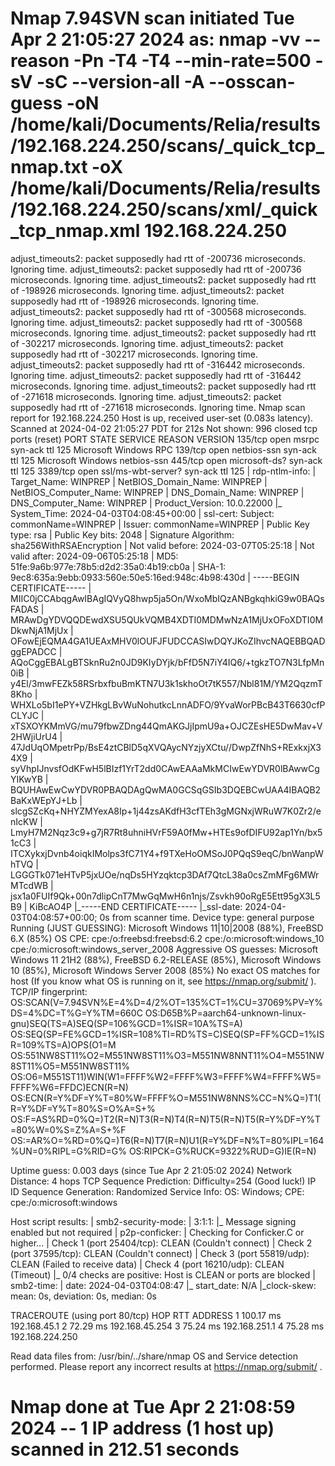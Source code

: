 # Nmap 7.94SVN scan initiated Tue Apr  2 21:05:27 2024 as: nmap -vv --reason -Pn -T4 -T4 --min-rate=500 -sV -sC --version-all -A --osscan-guess -oN /home/kali/Documents/Relia/results/192.168.224.250/scans/_quick_tcp_nmap.txt -oX /home/kali/Documents/Relia/results/192.168.224.250/scans/xml/_quick_tcp_nmap.xml 192.168.224.250
adjust_timeouts2: packet supposedly had rtt of -200736 microseconds.  Ignoring time.
adjust_timeouts2: packet supposedly had rtt of -200736 microseconds.  Ignoring time.
adjust_timeouts2: packet supposedly had rtt of -198926 microseconds.  Ignoring time.
adjust_timeouts2: packet supposedly had rtt of -198926 microseconds.  Ignoring time.
adjust_timeouts2: packet supposedly had rtt of -300568 microseconds.  Ignoring time.
adjust_timeouts2: packet supposedly had rtt of -300568 microseconds.  Ignoring time.
adjust_timeouts2: packet supposedly had rtt of -302217 microseconds.  Ignoring time.
adjust_timeouts2: packet supposedly had rtt of -302217 microseconds.  Ignoring time.
adjust_timeouts2: packet supposedly had rtt of -316442 microseconds.  Ignoring time.
adjust_timeouts2: packet supposedly had rtt of -316442 microseconds.  Ignoring time.
adjust_timeouts2: packet supposedly had rtt of -271618 microseconds.  Ignoring time.
adjust_timeouts2: packet supposedly had rtt of -271618 microseconds.  Ignoring time.
Nmap scan report for 192.168.224.250
Host is up, received user-set (0.083s latency).
Scanned at 2024-04-02 21:05:27 PDT for 212s
Not shown: 996 closed tcp ports (reset)
PORT     STATE SERVICE            REASON          VERSION
135/tcp  open  msrpc              syn-ack ttl 125 Microsoft Windows RPC
139/tcp  open  netbios-ssn        syn-ack ttl 125 Microsoft Windows netbios-ssn
445/tcp  open  microsoft-ds?      syn-ack ttl 125
3389/tcp open  ssl/ms-wbt-server? syn-ack ttl 125
| rdp-ntlm-info: 
|   Target_Name: WINPREP
|   NetBIOS_Domain_Name: WINPREP
|   NetBIOS_Computer_Name: WINPREP
|   DNS_Domain_Name: WINPREP
|   DNS_Computer_Name: WINPREP
|   Product_Version: 10.0.22000
|_  System_Time: 2024-04-03T04:08:45+00:00
| ssl-cert: Subject: commonName=WINPREP
| Issuer: commonName=WINPREP
| Public Key type: rsa
| Public Key bits: 2048
| Signature Algorithm: sha256WithRSAEncryption
| Not valid before: 2024-03-07T05:25:18
| Not valid after:  2024-09-06T05:25:18
| MD5:   51fe:9a6b:977e:78b5:d2d2:35a0:4b19:cb0a
| SHA-1: 9ec8:635a:9ebb:0933:560e:50e5:16ed:948c:4b98:430d
| -----BEGIN CERTIFICATE-----
| MIIC0jCCAbqgAwIBAgIQVyQ8hwp5ja5On/WxoMbIQzANBgkqhkiG9w0BAQsFADAS
| MRAwDgYDVQQDEwdXSU5QUkVQMB4XDTI0MDMwNzA1MjUxOFoXDTI0MDkwNjA1MjUx
| OFowEjEQMA4GA1UEAxMHV0lOUFJFUDCCASIwDQYJKoZIhvcNAQEBBQADggEPADCC
| AQoCggEBALgBTSknRu2n0JD9KIyDYjk/bFfD5N7iY4IQ6/+tgkzTO7N3LfpMn0iB
| y4El/3mwFEZk58RSrbxfbuBmKTN7U3k1skhoOt7tK557/Nbl81M/YM2QqzmT8Kho
| WHXLo5bI1ePY+VZHkgLBvWuNohutkcLnnADFO/9YvaWorPBcB43T6630cfPCLYJC
| xTSXOYKMmVG/mu79fbwZDng44QmAKGJjIpmU9a+OJCZEsHE5DwMav+V2HWjiUrU4
| 47JdUqOMpetrPp/BsE4ztCBlD5qXVQAycNYzjyXCtu//DwpZfNhS+RExkxjX34X9
| syVhpIJnvsfOdKFwH5lBIzf1YrT2dd0CAwEAAaMkMCIwEwYDVR0lBAwwCgYIKwYB
| BQUHAwEwCwYDVR0PBAQDAgQwMA0GCSqGSIb3DQEBCwUAA4IBAQB2BaKxWEpYJ+Lb
| slcgSZcKq+NHYZMYexA8Ip+1j44zsAKdfH3cfTEh3gMGNxjWRuW7K0Zr2/enIcKW
| LmyH7M2Nqz3c9+g7jR7Rt8uhniHVrF59A0fMw+HTEs9ofDIFU92ap1Yn/bx51cC3
| ITCXykxjDvnb4oiqkIMolps3fC71Y4+f9TXeHoOMSoJ0PQqS9eqC/bnWanpWhTVQ
| LGGGTk071eHTvP5jxUOe/nqDs5HYzqktcp3DAf7QtcL38a0csZmMFg6MWrMTcdWB
| jsx1a0FUIf9Qk+00n7dlipCnT7MwGqMwH6n1njs/Zsvkh90oRgE5Ett95gX3L5B9
| KiBcAO4P
|_-----END CERTIFICATE-----
|_ssl-date: 2024-04-03T04:08:57+00:00; 0s from scanner time.
Device type: general purpose
Running (JUST GUESSING): Microsoft Windows 11|10|2008 (88%), FreeBSD 6.X (85%)
OS CPE: cpe:/o:freebsd:freebsd:6.2 cpe:/o:microsoft:windows_10 cpe:/o:microsoft:windows_server_2008
Aggressive OS guesses: Microsoft Windows 11 21H2 (88%), FreeBSD 6.2-RELEASE (85%), Microsoft Windows 10 (85%), Microsoft Windows Server 2008 (85%)
No exact OS matches for host (If you know what OS is running on it, see https://nmap.org/submit/ ).
TCP/IP fingerprint:
OS:SCAN(V=7.94SVN%E=4%D=4/2%OT=135%CT=1%CU=37069%PV=Y%DS=4%DC=T%G=Y%TM=660C
OS:D65B%P=aarch64-unknown-linux-gnu)SEQ(TS=A)SEQ(SP=106%GCD=1%ISR=10A%TS=A)
OS:SEQ(SP=FE%GCD=1%ISR=108%TI=RD%TS=C)SEQ(SP=FF%GCD=1%ISR=109%TS=A)OPS(O1=M
OS:551NW8ST11%O2=M551NW8ST11%O3=M551NW8NNT11%O4=M551NW8ST11%O5=M551NW8ST11%
OS:O6=M551ST11)WIN(W1=FFFF%W2=FFFF%W3=FFFF%W4=FFFF%W5=FFFF%W6=FFDC)ECN(R=N)
OS:ECN(R=Y%DF=Y%T=80%W=FFFF%O=M551NW8NNS%CC=N%Q=)T1(R=Y%DF=Y%T=80%S=O%A=S+%
OS:F=AS%RD=0%Q=)T2(R=N)T3(R=N)T4(R=N)T5(R=N)T5(R=Y%DF=Y%T=80%W=0%S=Z%A=S+%F
OS:=AR%O=%RD=0%Q=)T6(R=N)T7(R=N)U1(R=Y%DF=N%T=80%IPL=164%UN=0%RIPL=G%RID=G%
OS:RIPCK=G%RUCK=9322%RUD=G)IE(R=N)

Uptime guess: 0.003 days (since Tue Apr  2 21:05:02 2024)
Network Distance: 4 hops
TCP Sequence Prediction: Difficulty=254 (Good luck!)
IP ID Sequence Generation: Randomized
Service Info: OS: Windows; CPE: cpe:/o:microsoft:windows

Host script results:
| smb2-security-mode: 
|   3:1:1: 
|_    Message signing enabled but not required
| p2p-conficker: 
|   Checking for Conficker.C or higher...
|   Check 1 (port 25404/tcp): CLEAN (Couldn't connect)
|   Check 2 (port 37595/tcp): CLEAN (Couldn't connect)
|   Check 3 (port 55819/udp): CLEAN (Failed to receive data)
|   Check 4 (port 16210/udp): CLEAN (Timeout)
|_  0/4 checks are positive: Host is CLEAN or ports are blocked
| smb2-time: 
|   date: 2024-04-03T04:08:47
|_  start_date: N/A
|_clock-skew: mean: 0s, deviation: 0s, median: 0s

TRACEROUTE (using port 80/tcp)
HOP RTT       ADDRESS
1   100.17 ms 192.168.45.1
2   72.29 ms  192.168.45.254
3   75.24 ms  192.168.251.1
4   75.28 ms  192.168.224.250

Read data files from: /usr/bin/../share/nmap
OS and Service detection performed. Please report any incorrect results at https://nmap.org/submit/ .
# Nmap done at Tue Apr  2 21:08:59 2024 -- 1 IP address (1 host up) scanned in 212.51 seconds
